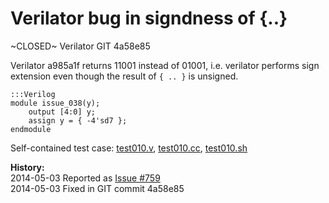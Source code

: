
Verilator bug in signdness of {..}
==================================

~CLOSED~ Verilator GIT 4a58e85

Verilator a985a1f returns 11001 instead of 01001, i.e. verilator
performs sign extension even though the result of `{ .. }` is unsigned.

    :::Verilog
    module issue_038(y);
    	output [4:0] y;
    	assign y = { -4'sd7 };
    endmodule

Self-contained test case:
[test010.v](http://svn.clifford.at/handicraft/2014/verilatortest/test010.v),
[test010.cc](http://svn.clifford.at/handicraft/2014/verilatortest/test010.cc),
[test010.sh](http://svn.clifford.at/handicraft/2014/verilatortest/test010.sh)

**History:**  
2014-05-03 Reported as [Issue #759](http://www.veripool.org/issues/759-Verilator-Verilator-bug-in-signdness-of-)  
2014-05-03 Fixed in GIT commit 4a58e85
